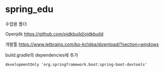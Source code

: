 # spring_edu
수업용 폴더

Openjdk
https://github.com/ojdkbuild/ojdkbuild

개발툴
https://www.jetbrains.com/ko-kr/idea/download/?section=windows


build.gradle의 dependencies에 추가
```
developmentOnly 'org.springframework.boot:spring-boot-devtools'
```


